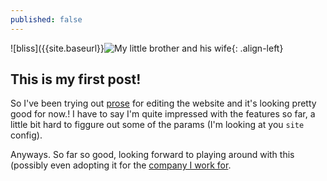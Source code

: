 ```yaml
---
published: false
---
```

![bliss]({{site.baseurl}}![My little brother and his wife]({{site.baseurl}}/assets/images/teraz1.jpg){: .align-left}

## This is my first post!

So I've been trying out [prose](http://prose.io) for editing the website and it's looking pretty good for now.! I have to say I'm quite impressed with the features so far, a little bit hard to figgure out some of the params (I'm looking at you `site` config).

Anyways. So far so good, looking forward to playing around with this (possibly even adopting it for the [company I work for](http://wetry.fun).
